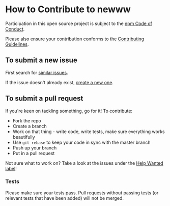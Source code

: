 # How to Contribute to newww

Participation in this open source project is subject to the [npm Code of Conduct](http://www.npmjs.com/policies/conduct).

Please also ensure your contribution conforms to the [Contributing Guidelines](https://github.com/npm/npm/wiki/Contributing-Guidelines).

## To submit a new issue

First search for [similar issues](https://github.com/npm/newww/search?q=Similar%20issues&type=Issues).

If the issue doesn't already exist, [create a new one](https://github.com/npm/newww/issues/new).

## To submit a pull request

If you're keen on tackling something, go for it! To contribute:

* Fork the repo
* Create a branch
* Work on that thing - write code, write tests, make sure everything works beautifully
* Use `git rebase` to keep your code in sync with the master branch
* Push up your branch
* Put in a pull request

Not sure what to work on? Take a look at the issues under the [Help Wanted label](https://github.com/npm/newww/labels/help%20wanted)!

### Tests

Please make sure your tests pass. Pull requests without passing tests (or relevant tests that have been added) will not be merged.